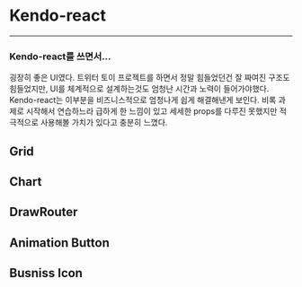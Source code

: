 # Kendo-react
---
### Kendo-react를 쓰면서...
굉장히 좋은 UI였다. 트위터 토이 프로젝트를 하면서 정말 힘들었던건 잘 짜여진 구조도 힘들었지만, UI를 체계적으로 설계하는것도 엄청난 시간과 노력이 들어가야했다. Kendo-react는 이부분을 비즈니스적으로 엄청나게 쉽게 해결해낸게 보인다.
비록 과제로 시작해서 연습하느라 급하게 한 느낌이 있고 세세한 props를 다루진 못했지만 적극적으로 사용해볼 가치가 있다고 충분히 느꼈다.

## Grid

## Chart

## DrawRouter

## Animation Button

## Busniss Icon

